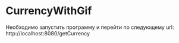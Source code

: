 # CurrencyWithGif
Необходимо запустить программу и перейти по следующему url: http://localhost:8080/getCurrency
